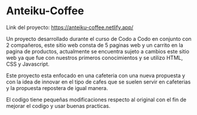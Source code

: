 # Anteiku-Coffee

Link del proyecto: https://anteiku-coffee.netlify.app/

Un proyecto desarrollado durante el curso de Codo a Codo en conjunto con 2 compañeros, este sitio web consta de 5 paginas web y un carrito en la pagina de productos, actualmente se encuentra sujeto a cambios este sitio web ya que fue con nuestros primeros conocimientos y se utilizo HTML, CSS y Javascript.

Este proyecto esta enfocado en una cafeteria con una nueva propuesta y con la idea de innovar en el tipo de cafes que se suelen servir en cafeterias y la propuesta repostera de igual manera.

El codigo tiene pequeñas modificaciones respecto al original con el fin de mejorar el codigo y usar buenas practicas.
